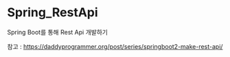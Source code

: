 # Spring_RestApi
Spring Boot를 통해 Rest Api 개발하기

참고 : https://daddyprogrammer.org/post/series/springboot2-make-rest-api/
